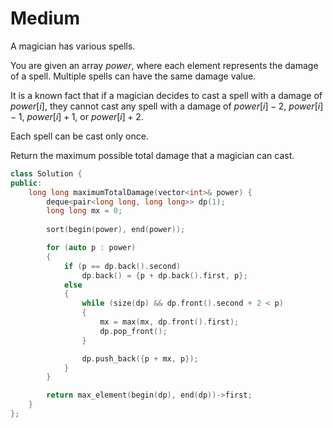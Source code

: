 # Medium

A magician has various spells.

You are given an array $power$, where each element represents the damage of a spell. Multiple spells can have the same damage value.

It is a known fact that if a magician decides to cast a spell with a damage of $power[i]$, they cannot cast any spell with a damage of $power[i] - 2$, $power[i] - 1$, $power[i] + 1$, or $power[i] + 2$.

Each spell can be cast only once.

Return the maximum possible total damage that a magician can cast.

```cpp
class Solution {
public:
    long long maximumTotalDamage(vector<int>& power) {
        deque<pair<long long, long long>> dp(1);
        long long mx = 0;
        
        sort(begin(power), end(power));

        for (auto p : power)
        {
            if (p == dp.back().second)
                dp.back() = {p + dp.back().first, p};
            else
            {
                while (size(dp) && dp.front().second + 2 < p)
                {
                    mx = max(mx, dp.front().first);
                    dp.pop_front();
                }

                dp.push_back({p + mx, p});
            }
        }

        return max_element(begin(dp), end(dp))->first;
    }
};
```
